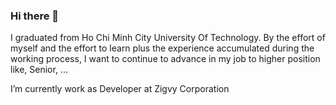 ### Hi there 👋
I graduated from Ho Chi Minh City University Of Technology. By the effort of myself and the effort to learn plus the experience accumulated 
during  the working process, I want to continue to advance in my job to higher 
position like, Senior, ...

I’m currently work as Developer at Zigvy Corporation
<!--
**DucSilva/DucSilva** is a ✨ _special_ ✨ repository because its `README.md` (this file) appears on your GitHub profile.

Here are some ideas to get you started:

- 🔭 I’m currently working on ...
- 🌱 I’m currently learning ...
- 👯 I’m looking to collaborate on ...
- 🤔 I’m looking for help with ...
- 💬 Ask me about ...
- 📫 How to reach me: ...
- 😄 Pronouns: ...
- ⚡ Fun fact: ...
-->
